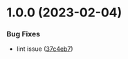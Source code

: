 # 1.0.0 (2023-02-04)

### Bug Fixes

- lint issue ([37c4eb7](https://github.com/Schleifner/as-heap-analyzer/commit/37c4eb734178a78c5968696de9596ccd29c5dd65))
